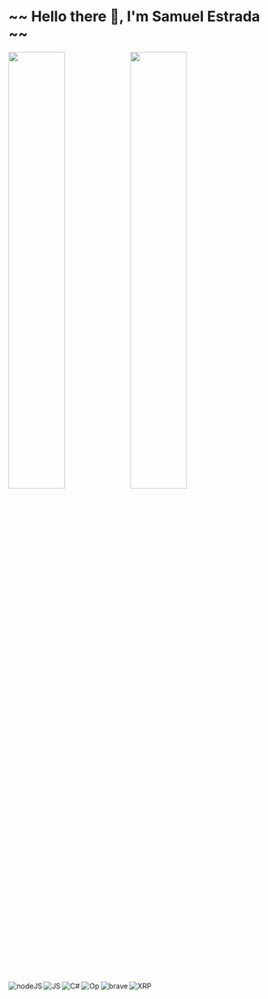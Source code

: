 # ~~ Hello there 👋, I'm Samuel Estrada ~~

<img align="left" width="47%" src="https://github-readme-stats.vercel.app/api?username=SRESamuel&show_icons=true&theme=dark" />

<img align="left" width="47%" src="https://github-readme-stats.vercel.app/api/top-langs/?username=SRESamuel&layout=compact" />


<img align="left" alt="nodeJS" src="https://img.shields.io/badge/node.js-6DA55F?style=for-the-badge&logo=node.js&logoColor=white"/>

<img align="left" alt="JS" src="https://img.shields.io/badge/javascript-%23323330.svg?style=for-the-badge&logo=javascript&logoColor=%23F7DF1E"/>

<img align="left" alt="C#" src="https://img.shields.io/badge/c%23-%23239120.svg?style=for-the-badge&logo=c-sharp&logoColor=white"/>

<img align="left" alt="Op" src="https://img.shields.io/badge/Opera-FF1B2D?style=for-the-badge&logo=Opera&logoColor=white" />

<img align="left" alt="brave" src="https://img.shields.io/badge/Brave-FB542B?style=for-the-badge&logo=Brave&logoColor=white" />

<img align="left" alt="XRP" src="https://img.shields.io/badge/Xrp-black?style=for-the-badge&logo=xrp&logoColor=white" />

